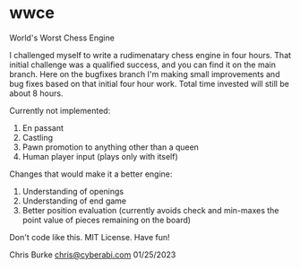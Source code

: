 # wwce
World's Worst Chess Engine

I challenged myself to write a rudimenatary chess engine in four hours. That initial challenge was a qualified success, and you can find it on the main branch. Here on the bugfixes branch I'm making small improvements and bug fixes based on that initial four hour work. Total time invested will still be about 8 hours.

Currently not implemented:
1) En passant
2) Castling
3) Pawn promotion to anything other than a queen
4) Human player input (plays only with itself)

Changes that would make it a better engine:
1) Understanding of openings
2) Understanding of end game
3) Better position evaluation (currently avoids check and min-maxes the point value of pieces remaining on the board)

Don't code like this. MIT License. Have fun!

Chris Burke
chris@cyberabi.com
01/25/2023
